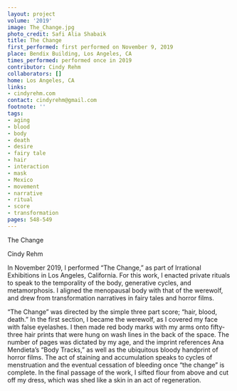 ```yaml
---
layout: project
volume: '2019'
image: The_Change.jpg
photo_credit: Safi Alia Shabaik
title: The Change
first_performed: first performed on November 9, 2019
place: Bendix Building, Los Angeles, CA
times_performed: performed once in 2019
contributor: Cindy Rehm
collaborators: []
home: Los Angeles, CA
links:
- cindyrehm.com
contact: cindyrehm@gmail.com
footnote: ''
tags:
- aging
- blood
- body
- death
- desire
- fairy tale
- hair
- interaction
- mask
- Mexico
- movement
- narrative
- ritual
- score
- transformation
pages: 548-549
---
```



The Change

Cindy Rehm

In November 2019, I performed “The Change,” as part of Irrational Exhibitions in Los Angeles, California. For this work, I enacted private rituals to speak to the temporality of the body, generative cycles, and metamorphosis. I aligned the menopausal body with that of the werewolf, and drew from transformation narratives in fairy tales and horror films.

“The Change” was directed by the simple three part score; “hair, blood, death.” In the first section, I became the werewolf, as I covered my face with false eyelashes. I then made red body marks with my arms onto fifty-three hair prints that were hung on wash lines in the back of the space. The number of pages was dictated by my age, and the imprint references Ana Mendieta’s “Body Tracks,” as well as the ubiquitous bloody handprint of horror films. The act of staining and accumulation speaks to cycles of menstruation and the eventual cessation of bleeding once “the change” is complete. In the final passage of the work, I sifted flour from above and cut off my dress, which was shed like a skin in an act of regeneration.
